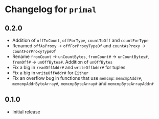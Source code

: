 # Changelog for `primal`

## 0.2.0

* Addition of `offToCount`, `offForType`, `countToOff` and `countForType`
* Renamed `offAsProxy` -> `offForProxyTypeOf` and `countAsProxy` -> `countForProxyTypeOf`
* Rename `fromCount` -> `unCountBytes`, `fromCount#` -> `unCountBytes#`, `fromOff#` ->
  `unOffBytes#`. Addition of `unOffBytes`
* Fix a big in `readOffAddr#` and `writeOffAddr#` for tuples
* Fix a big in `writeOffAddr#` for `Either`
* Fix an overflow bug in functions that use `memcmp`: `memcmpAddr#`,
  `memcmpAddrByteArray#`, `memcmpByteArray#` and `memcmpByteArrayAddr#`

## 0.1.0

* Initial release

